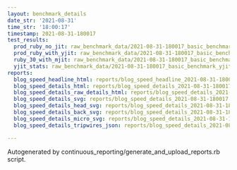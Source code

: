 ```yaml
---
layout: benchmark_details
date_str: '2021-08-31'
time_str: '18:00:17'
timestamp: 2021-08-31-180017
test_results:
  prod_ruby_no_jit: raw_benchmark_data/2021-08-31-180017_basic_benchmark_prod_ruby_no_jit.json
  prod_ruby_with_yjit: raw_benchmark_data/2021-08-31-180017_basic_benchmark_prod_ruby_with_yjit.json
  ruby_30_with_mjit: raw_benchmark_data/2021-08-31-180017_basic_benchmark_ruby_30_with_mjit.json
  yjit_stats: raw_benchmark_data/2021-08-31-180017_basic_benchmark_yjit_stats.json
reports:
  blog_speed_headline_html: reports/blog_speed_headline_2021-08-31-180017.html
  blog_speed_details_html: reports/blog_speed_details_2021-08-31-180017.html
  blog_speed_details_raw_details_html: reports/blog_speed_details_2021-08-31-180017.raw_details.html
  blog_speed_details_svg: reports/blog_speed_details_2021-08-31-180017.svg
  blog_speed_details_head_svg: reports/blog_speed_details_2021-08-31-180017.head.svg
  blog_speed_details_back_svg: reports/blog_speed_details_2021-08-31-180017.back.svg
  blog_speed_details_micro_svg: reports/blog_speed_details_2021-08-31-180017.micro.svg
  blog_speed_details_tripwires_json: reports/blog_speed_details_2021-08-31-180017.tripwires.json

---
```

Autogenerated by continuous_reporting/generate_and_upload_reports.rb script.
